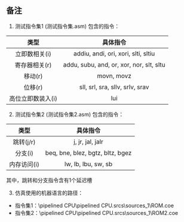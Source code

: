 ## 备注
1. 测试指令集1 (测试指令集.asm) 包含的指令：

|类型|具体指令|
|:-:|:-:|
|立即数相关(i)|addiu, andi, ori, xori, slti, sltiu|
|寄存器相关(r)|addu, subu, and, or, xor, nor, slt, sltu|
|移动(r)|movn, movz|
|位移(r)|sll, srl, sra, sllv, srlv, srav|
|高位立即数装入(i)|lui|

2. 测试指令集2 (测试指令集2.asm) 包含的指令：

|类型|具体指令|
|:-:|:-:|
|跳转(j/r)|j, jr, jal, jalr|
|分支(i)|beq, bne, blez, bgtz, bltz, bgez|
|内存访问(i)|lw, lb, lbu, sw, sb|

其中，跳转和分支指令含有1个延迟槽

3. 仿真使用的机器语言的路径：
  - 指令集1：\pipelined CPU\pipelined CPU.srcs\sources_1\ROM.coe
  - 指令集2：\pipelined CPU\pipelined CPU.srcs\sources_1\ROM2.coe
